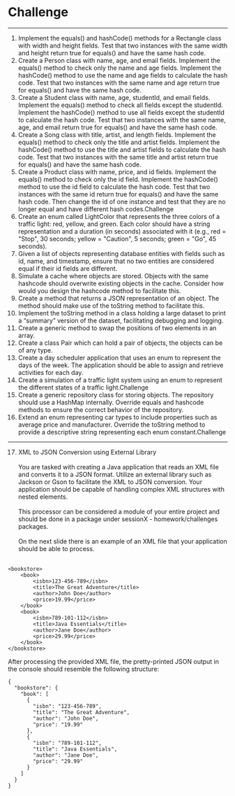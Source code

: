 # Challenge

---

1. Implement the equals() and hashCode() methods for a Rectangle class with width and height fields. Test that two
   instances with the same width and height return true for equals() and have the same hash code.
2. Create a Person class with name, age, and email fields. Implement the equals() method to check only the name and age
   fields. Implement the hashCode() method to use the name and age fields to calculate the hash code. Test that two
   instances with the same name and age return true for equals() and have the same hash code.
3. Create a Student class with name, age, studentId, and email fields. Implement the equals() method to check all fields
   except the studentId. Implement the hashCode() method to use all fields except the studentId to calculate the hash
   code. Test that two instances with the same name, age, and email return true for equals() and have the same hash
   code.
4. Create a Song class with title, artist, and length fields. Implement the equals() method to
   check only the title and artist fields. Implement the hashCode() method to use the title and
   artist fields to calculate the hash code. Test that two instances with the same title and artist
   return true for equals() and have the same hash code.
5. Create a Product class with name, price, and id fields. Implement the equals() method to
   check only the id field. Implement the hashCode() method to use the id field to calculate the
   hash code. Test that two instances with the same id return true for equals() and have the
   same hash code. Then change the id of one instance and test that they are no longer equal
   and have different hash codes.Challenge
6. Create an enum called LightColor that represents the three colors of a traffic light: red,
   yellow, and green. Each color should have a string representation and a duration (in seconds)
   associated with it (e.g., red = "Stop", 30 seconds; yellow = "Caution", 5 seconds; green =
   "Go", 45 seconds).
7. Given a list of objects representing database entities with fields such as id, name, and
   timestamp, ensure that no two entities are considered equal if their id fields are different.
8. Simulate a cache where objects are stored. Objects with the same hashcode should
   overwrite existing objects in the cache. Consider how would you design the hashcode
   method to facilitate this.
9. Create a method that returns a JSON representation of an object. The method should make
   use of the toString method to facilitate this.
10. Implement the toString method in a class holding a large dataset to print a “summary”
    version of the dataset, facilitating debugging and logging.
11. Create a generic method to swap the positions of two elements in an array.
12. Create a class Pair which can hold a pair of objects, the objects can be of any type.
13. Create a day scheduler application that uses an enum to represent the days of the week. The
    application should be able to assign and retrieve activities for each day.
14. Create a simulation of a traffic light system using an enum to represent the different states
    of a traffic light.Challenge
15. Create a generic repository class for storing objects. The repository should use a HashMap
    internally. Override equals and hashcode methods to ensure the correct behavior of the
    repository.
16. Extend an enum representing car types to include properties such as average price and
    manufacturer. Override the toString method to provide a descriptive string representing
    each enum constant.Challenge

---

17. XML to JSON Conversion using External Library<br /><br />
    You are tasked with creating a Java application that reads an XML file and converts it to a JSON
    format. Utilize an external library such as Jackson or Gson to facilitate the XML to JSON conversion.
    Your application should be capable of handling complex XML structures with nested elements.<br /><br />
    This processor can be considered a module of your entire project and should be done in a package
    under sessionX - homework/challenges packages.<br /><br />
    On the next slide there is an example of an XML file that your application should be able to
    process.<br /><br />

```
<bookstore>
	<book>
		<isbn>123-456-789</isbn>
		<title>The Great Adventure</title>
		<author>John Doe</author>
		<price>19.99</price>
	</book>
	<book>
		<isbn>789-101-112</isbn>
		<title>Java Essentials</title>
		<author>Jane Doe</author>
		<price>29.99</price>
	</book>
</bookstore>
```

After processing the provided XML file, the pretty-printed JSON output in the console should resemble the following structure: 
```
{
  "bookstore": {
    "book": [
      {
        "isbn": "123-456-789",
        "title": "The Great Adventure",
        "author": "John Doe",
        "price": "19.99"
      },
      {
        "isbn": "789-101-112",
        "title": "Java Essentials",
        "author": "Jane Doe",
        "price": "29.99"
      }
    ]
  }
}
```